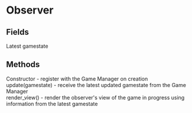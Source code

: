 # Observer  
## Fields  
Latest gamestate  
## Methods  
Constructor - register with the Game Manager on creation  
update(gamestate) - receive the latest updated gamestate from the Game Manager  
render_view() - render the observer's view of the game in progress using 
information from the latest gamestate  
